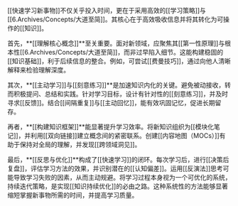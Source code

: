 [[快速学习新事物]]不仅关乎投入时间，更在于采用高效的[[学习策略]]与[[6.Archives/Concepts/大道至简]]。其核心在于高效吸收信息并将其转化为可操作的[[知识]]。

首先，**[[理解核心概念]]**至关重要。面对新领域，应聚焦其[[第一性原理]]与根本性[[6.Archives/Concepts/大道至简]]，而非过早陷入细节。这能构建稳固的[[知识基础]]，利于后续信息的整合。例如，可尝试[[费曼技巧]]，通过向他人清晰解释来检验理解深度。

其次，**[[主动学习]]与[[刻意练习]]**是加速知识内化的关键。避免被动接收，转而积极提问、总结和实践。针对学习目标，设计有针对性的[[刻意练习]]，并及时寻求[[反馈]]。结合[[间隔重复]]与[[主动回忆]]，能有效巩固记忆，促进长期留存。

再者，**[[构建知识框架]]**能显著提升学习效率。将新知识组织为[[模块化笔记]]，并利用[[双向链接]]建立概念间的紧密联系。创建[[内容地图（MOCs）]]有助于保持对全局的理解，并发现[[跨领域洞见]]。

最后，**[[反思与优化]]**构成了[[快速学习]]的闭环。每次学习后，进行[[决策后复盘]]，评估学习方法的效果，并识别潜在的[[认知偏差]]。运用[[反演法]]思考可能导致学习失败的因素，从而主动规避。将学习过程本身视为一个可优化的系统，持续迭代策略，是实现[[知识持续优化]]的必由之路。这种系统性的方法能够显著缩短掌握新事物所需的时间，并提高学习质量。